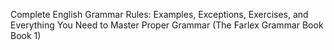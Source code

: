 Complete English Grammar Rules: Examples, Exceptions, 
Exercises, and Everything You Need to Master Proper Grammar 
(The Farlex Grammar Book Book 1)